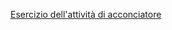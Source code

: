 

[Esercizio dell'attività di acconciatore]({{site.baseurl}}/schede/acconciatore/cittadini/index.html)
